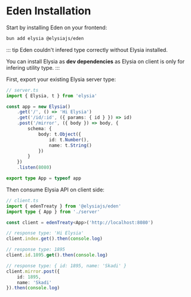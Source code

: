 # Eden Installation
Start by installing Eden on your frontend:
```bash
bun add elysia @elysiajs/eden
```

::: tip
Eden couldn't infered type correctly without Elysia installed.

You can install Elysia as **dev dependencies** as Elysia on client is only for infering utility type.
:::

First, export your existing Elysia server type:
```typescript
// server.ts
import { Elysia, t } from 'elysia'

const app = new Elysia()
    .get('/', () => 'Hi Elysia')
    .get('/id/:id', ({ params: { id } }) => id)
    .post('/mirror', ({ body }) => body, {
        schema: {
            body: t.Object({
                id: t.Number(),
                name: t.String()
            })
        }
    })
    .listen(8080)

export type App = typeof app
```

Then consume Elysia API on client side:
```typescript
// client.ts
import { edenTreaty } from '@elysiajs/eden'
import type { App } from './server'

const client = edenTreaty<App>('http://localhost:8080')

// response type: 'Hi Elysia'
client.index.get().then(console.log)

// response type: 1895
client.id.1895.get().then(console.log)

// response type: { id: 1895, name: 'Skadi' }
client.mirror.post({
    id: 1895,
    name: 'Skadi'
}).then(console.log)
```
